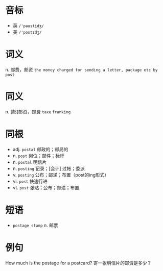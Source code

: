 # 音标

- 英 `/'pəustidʒ/`
- 美 `/'postɪdʒ/`

# 词义

n. 邮费，邮资
`the money charged for sending a letter, package etc by post`

# 同义

n. [邮]邮资，邮费
`taxe` `franking`

# 同根

- adj. `postal` 邮政的；邮局的
- n. `post` 岗位；邮件；标杆
- n. `postal` 明信片
- n. `posting` 记录；[会计] 过帐；委派
- v. `posting` 公布；邮递；布置（post的ing形式）
- vi. `post` 快速行进
- vt. `post` 张贴；公布；邮递；布置

# 短语

- `postage stamp` n. 邮票

# 例句

How much is the postage for a postcard?
寄一张明信片的邮资是多少？


